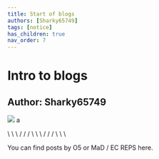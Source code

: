 ```yaml
---
title: Start of blogs
authors: [Sharky65749]
tags: [notice]
has_children: true
nav_order: 7
---
```

# Intro to blogs
## Author: Sharky65749
<img src="https://www.roblox.com/bust-thumbnail/image?width=420&height=420&userId=509421765"> a

\ \ \ / / / \ \ \ / / / \ \ \

You can find posts by O5 or MaD / EC REPS here.
